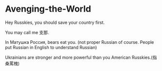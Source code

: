 # Avenging-the-World

Hey Russkies, you should save your country first.

You may call me 支那.

In Матушка Россия, bears eat you. (not proper Russian of course. People put Russian in English to understand Russian)

Ukrainians are stronger and more powerful than you American Russkies.(指桑罵槐)

